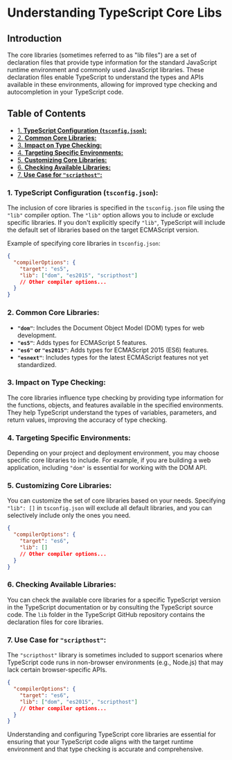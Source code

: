 # Understanding TypeScript Core Libs

## Introduction

The core libraries (sometimes referred to as "lib files") are a set of declaration files that provide type information for the standard JavaScript runtime environment and commonly used JavaScript libraries. These declaration files enable TypeScript to understand the types and APIs available in these environments, allowing for improved type checking and autocompletion in your TypeScript code.

## Table of Contents

- [1. **TypeScript Configuration (`tsconfig.json`):**](#1-typescript-configuration-tsconfigjson)
- [2. **Common Core Libraries:**](#2-common-core-libraries)
- [3. **Impact on Type Checking:**](#3-impact-on-type-checking)
- [4. **Targeting Specific Environments:**](#4-targeting-specific-environments)
- [5. **Customizing Core Libraries:**](#5-customizing-core-libraries)
- [6. **Checking Available Libraries:**](#6-checking-available-libraries)
- [7. **Use Case for `"scripthost"`:**](#7-use-case-for-scripthost)


### 1. **TypeScript Configuration (`tsconfig.json`):**

The inclusion of core libraries is specified in the `tsconfig.json` file using the `"lib"` compiler option. The `"lib"` option allows you to include or exclude specific libraries. If you don't explicitly specify `"lib"`, TypeScript will include the default set of libraries based on the target ECMAScript version.

Example of specifying core libraries in `tsconfig.json`:

```json
{
  "compilerOptions": {
    "target": "es5",
    "lib": ["dom", "es2015", "scripthost"]
    // Other compiler options...
  }
}
```

### 2. **Common Core Libraries:**

- **`"dom"`**: Includes the Document Object Model (DOM) types for web development.
- **`"es5"`**: Adds types for ECMAScript 5 features.
- **`"es6"` or `"es2015"`**: Adds types for ECMAScript 2015 (ES6) features.
- **`"esnext"`**: Includes types for the latest ECMAScript features not yet standardized.

### 3. **Impact on Type Checking:**

The core libraries influence type checking by providing type information for the functions, objects, and features available in the specified environments. They help TypeScript understand the types of variables, parameters, and return values, improving the accuracy of type checking.

### 4. **Targeting Specific Environments:**

Depending on your project and deployment environment, you may choose specific core libraries to include. For example, if you are building a web application, including `"dom"` is essential for working with the DOM API.

### 5. **Customizing Core Libraries:**

You can customize the set of core libraries based on your needs. Specifying `"lib": []` in `tsconfig.json` will exclude all default libraries, and you can selectively include only the ones you need.

```json
{
  "compilerOptions": {
    "target": "es6",
    "lib": []
    // Other compiler options...
  }
}
```

### 6. **Checking Available Libraries:**

You can check the available core libraries for a specific TypeScript version in the TypeScript documentation or by consulting the TypeScript source code. The `lib` folder in the TypeScript GitHub repository contains the declaration files for core libraries.

### 7. **Use Case for `"scripthost"`:**

The `"scripthost"` library is sometimes included to support scenarios where TypeScript code runs in non-browser environments (e.g., Node.js) that may lack certain browser-specific APIs.

```json
{
  "compilerOptions": {
    "target": "es6",
    "lib": ["dom", "es2015", "scripthost"]
    // Other compiler options...
  }
}
```

Understanding and configuring TypeScript core libraries are essential for ensuring that your TypeScript code aligns with the target runtime environment and that type checking is accurate and comprehensive.